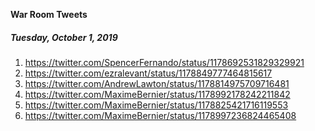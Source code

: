 **War Room Tweets**

##### Tuesday, October 1, 2019

 1) https://twitter.com/SpencerFernando/status/1178692531829329921
 2) https://twitter.com/ezralevant/status/1178849777464815617
 3) https://twitter.com/AndrewLawton/status/1178814975709716481
 4) https://twitter.com/MaximeBernier/status/1178992178242211842
 5) https://twitter.com/MaximeBernier/status/1178825421716119553
 6) https://twitter.com/MaximeBernier/status/1178997236824465408
 





